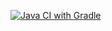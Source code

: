 [![Java CI with Gradle](https://github.com/JuliyaSvetlakova/BDD/actions/workflows/gradle.yml/badge.svg)](https://github.com/JuliyaSvetlakova/BDD/actions/workflows/gradle.yml)

